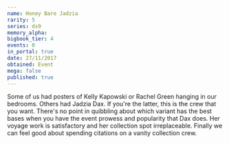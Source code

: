 ```yaml
---
name: Honey Bare Jadzia
rarity: 5
series: ds9
memory_alpha:
bigbook_tier: 4
events: 0
in_portal: true
date: 27/11/2017
obtained: Event
mega: false
published: true
---
```


Some of us had posters of Kelly Kapowski or Rachel Green hanging in our bedrooms. Others had Jadzia Dax. If you're the latter, this is the crew that you want. There's no point in quibbling about which variant has the best bases when you have the event prowess and popularity that Dax does. Her voyage work is satisfactory and her collection spot irreplaceable. Finally we can feel good about spending citations on a vanity collection crew.
